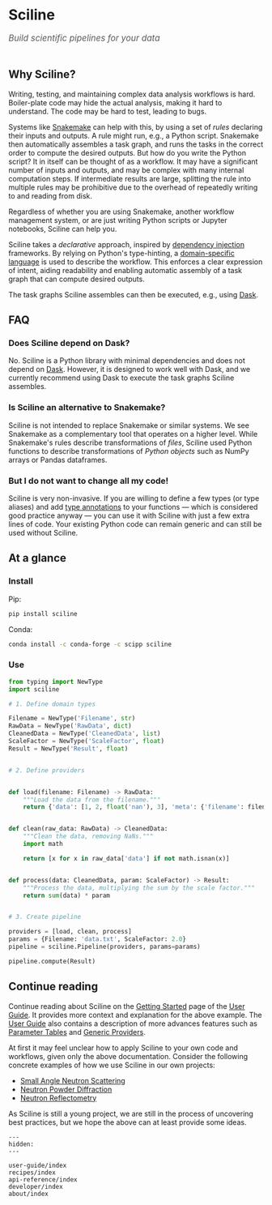 # Sciline

<span style="font-size:1.2em;font-style:italic;color:#5a5a5a">
  Build scientific pipelines for your data
  </br></br>
</span>

## Why Sciline?

Writing, testing, and maintaining complex data analysis workflows is hard.
Boiler-plate code may hide the actual analysis, making it hard to understand.
The code may be hard to test, leading to bugs.

Systems like [Snakemake](https://snakemake.readthedocs.io/en/stable/) can help with this, by using a set of *rules* declaring their inputs and outputs.
A rule might run, e.g., a Python script.
Snakemake then automatically assembles a task graph, and runs the tasks in the correct order to compute the desired outputs.
But how do you write the Python script?
It in itself can be thought of as a workflow.
It may have a significant number of inputs and outputs, and may be complex with many internal computation steps.
If intermediate results are large, splitting the rule into multiple rules may be prohibitive due to the overhead of repeatedly writing to and reading from disk.

Regardless of whether you are using Snakemake, another workflow management system, or are just writing Python scripts or Jupyter notebooks, Sciline can help you.

Sciline takes a *declarative* approach, inspired by [dependency injection](https://en.wikipedia.org/wiki/Dependency_injection) frameworks.
By relying on Python's type-hinting, a [domain-specific language](https://en.wikipedia.org/wiki/Domain-specific_language) is used to describe the workflow.
This enforces a clear expression of intent, aiding readability and enabling automatic assembly of a task graph that can compute desired outputs.

The task graphs Sciline assembles can then be executed, e.g., using [Dask](https://dask.org/).

## FAQ

### Does Sciline depend on Dask?

No.
Sciline is a Python library with minimal dependencies and does not depend on [Dask](https://dask.org/).
However, it is designed to work well with Dask, and we currently recommend using Dask to execute the task graphs Sciline assembles.

### Is Sciline an alternative to Snakemake?

Sciline is not intended to replace Snakemake or similar systems.
We see Snakemake as a complementary tool that operates on a higher level.
While Snakemake's rules describe transformations of *files*, Sciline used Python functions to describe transformations of *Python objects* such as NumPy arrays or Pandas dataframes.

### But I do not want to change all my code!

Sciline is very non-invasive.
If you are willing to define a few types (or type aliases) and add [type annotations](https://mypy.readthedocs.io/en/stable/cheat_sheet_py3.html) to your functions &mdash; which is considered good practice anyway &mdash; you can use it with Sciline with just a few extra lines of code.
Your existing Python code can remain generic and can still be used without Sciline.

## At a glance

### Install

Pip:

```sh
pip install sciline
```

Conda:

```sh
conda install -c conda-forge -c scipp sciline
```

### Use

```python
from typing import NewType
import sciline

# 1. Define domain types

Filename = NewType('Filename', str)
RawData = NewType('RawData', dict)
CleanedData = NewType('CleanedData', list)
ScaleFactor = NewType('ScaleFactor', float)
Result = NewType('Result', float)


# 2. Define providers


def load(filename: Filename) -> RawData:
    """Load the data from the filename."""
    return {'data': [1, 2, float('nan'), 3], 'meta': {'filename': filename}}


def clean(raw_data: RawData) -> CleanedData:
    """Clean the data, removing NaNs."""
    import math

    return [x for x in raw_data['data'] if not math.isnan(x)]


def process(data: CleanedData, param: ScaleFactor) -> Result:
    """Process the data, multiplying the sum by the scale factor."""
    return sum(data) * param


# 3. Create pipeline

providers = [load, clean, process]
params = {Filename: 'data.txt', ScaleFactor: 2.0}
pipeline = sciline.Pipeline(providers, params=params)

pipeline.compute(Result)
```

## Continue reading

Continue reading about Sciline on the [Getting Started](user-guide/getting-started) page of the [User Guide](user-guide/index).
It provides more context and explanation for the above example.
The [User Guide](user-guide/index) also contains a description of more advances features such as [Parameter Tables](user-guide/parameter-tables) and [Generic Providers](user-guide/generic-providers).

At first it may feel unclear how to apply Sciline to your own code and workflows, given only the above documentation.
Consider the following concrete examples of how we use Sciline in our own projects:

 - [Small Angle Neutron Scattering](https://scipp.github.io/esssans/examples/sans2d.html)
 - [Neutron Powder Diffraction](https://scipp.github.io/essdiffraction/examples/POWGEN_data_reduction.html)
 - [Neutron Reflectometry](https://scipp.github.io/essreflectometry/examples/amor.html)

 As Sciline is still a young project, we are still in the process of uncovering best practices, but we hope the above can at least provide some ideas.


```{toctree}
---
hidden:
---

user-guide/index
recipes/index
api-reference/index
developer/index
about/index
```
